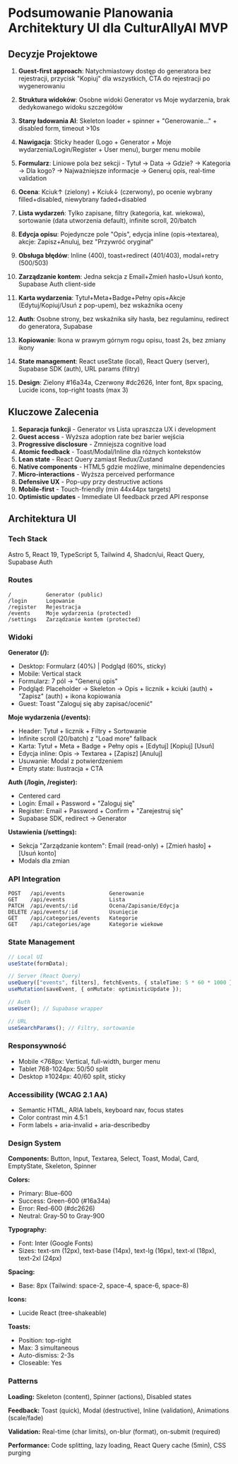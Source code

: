 # Podsumowanie Planowania Architektury UI dla CulturAllyAI MVP

## Decyzje Projektowe

1. **Guest-first approach**: Natychmiastowy dostęp do generatora bez rejestracji, przycisk "Kopiuj" dla wszystkich, CTA do rejestracji po wygenerowaniu

2. **Struktura widoków**: Osobne widoki Generator vs Moje wydarzenia, brak dedykowanego widoku szczegółów

3. **Stany ładowania AI**: Skeleton loader + spinner + "Generowanie..." + disabled form, timeout >10s

4. **Nawigacja**: Sticky header (Logo + Generator + Moje wydarzenia/Login/Register + User menu), burger menu mobile

5. **Formularz**: Liniowe pola bez sekcji - Tytuł → Data → Gdzie? → Kategoria → Dla kogo? → Najważniejsze informacje → Generuj opis, real-time validation

6. **Ocena**: Kciuk↑ (zielony) + Kciuk↓ (czerwony), po ocenie wybrany filled+disabled, niewybrany faded+disabled

7. **Lista wydarzeń**: Tylko zapisane, filtry (kategoria, kat. wiekowa), sortowanie (data utworzenia default), infinite scroll, 20/batch

8. **Edycja opisu**: Pojedyncze pole "Opis", edycja inline (opis→textarea), akcje: Zapisz+Anuluj, bez "Przywróć oryginał"

9. **Obsługa błędów**: Inline (400), toast+redirect (401/403), modal+retry (500/503)

10. **Zarządzanie kontem**: Jedna sekcja z Email+Zmień hasło+Usuń konto, Supabase Auth client-side

11. **Karta wydarzenia**: Tytuł+Meta+Badge+Pełny opis+Akcje (Edytuj/Kopiuj/Usuń z pop-upem), bez wskaźnika oceny

12. **Auth**: Osobne strony, bez wskaźnika siły hasła, bez regulaminu, redirect do generatora, Supabase

13. **Kopiowanie**: Ikona w prawym górnym rogu opisu, toast 2s, bez zmiany ikony

14. **State management**: React useState (local), React Query (server), Supabase SDK (auth), URL params (filtry)

15. **Design**: Zielony #16a34a, Czerwony #dc2626, Inter font, 8px spacing, Lucide icons, top-right toasts (max 3)

## Kluczowe Zalecenia

1. **Separacja funkcji** - Generator vs Lista upraszcza UX i development
2. **Guest access** - Wyższa adoption rate bez barier wejścia
3. **Progressive disclosure** - Zmniejsza cognitive load
4. **Atomic feedback** - Toast/Modal/Inline dla różnych kontekstów
5. **Lean state** - React Query zamiast Redux/Zustand
6. **Native components** - HTML5 gdzie możliwe, minimalne dependencies
7. **Micro-interactions** - Wyższa perceived performance
8. **Defensive UX** - Pop-upy przy destructive actions
9. **Mobile-first** - Touch-friendly (min 44x44px targets)
10. **Optimistic updates** - Immediate UI feedback przed API response

## Architektura UI

### Tech Stack

Astro 5, React 19, TypeScript 5, Tailwind 4, Shadcn/ui, React Query, Supabase Auth

### Routes

```
/           Generator (public)
/login      Logowanie
/register   Rejestracja
/events     Moje wydarzenia (protected)
/settings   Zarządzanie kontem (protected)
```

### Widoki

**Generator (/):**

- Desktop: Formularz (40%) | Podgląd (60%, sticky)
- Mobile: Vertical stack
- Formularz: 7 pól → "Generuj opis"
- Podgląd: Placeholder → Skeleton → Opis + licznik + kciuki (auth) + "Zapisz" (auth) + ikona kopiowania
- Guest: Toast "Zaloguj się aby zapisać/ocenić"

**Moje wydarzenia (/events):**

- Header: Tytuł + licznik + Filtry + Sortowanie
- Infinite scroll (20/batch) z "Load more" fallback
- Karta: Tytuł + Meta + Badge + Pełny opis + [Edytuj] [Kopiuj] [Usuń]
- Edycja inline: Opis → Textarea + [Zapisz] [Anuluj]
- Usuwanie: Modal z potwierdzeniem
- Empty state: Ilustracja + CTA

**Auth (/login, /register):**

- Centered card
- Login: Email + Password + "Zaloguj się"
- Register: Email + Password + Confirm + "Zarejestruj się"
- Supabase SDK, redirect → Generator

**Ustawienia (/settings):**

- Sekcja "Zarządzanie kontem": Email (read-only) + [Zmień hasło] + [Usuń konto]
- Modals dla zmian

### API Integration

```
POST   /api/events              Generowanie
GET    /api/events              Lista
PATCH  /api/events/:id          Ocena/Zapisanie/Edycja
DELETE /api/events/:id          Usunięcie
GET    /api/categories/events   Kategorie
GET    /api/categories/age      Kategorie wiekowe
```

### State Management

```typescript
// Local UI
useState(formData);

// Server (React Query)
useQuery(["events", filters], fetchEvents, { staleTime: 5 * 60 * 1000 });
useMutation(saveEvent, { onMutate: optimisticUpdate });

// Auth
useUser(); // Supabase wrapper

// URL
useSearchParams(); // Filtry, sortowanie
```

### Responsywność

- Mobile <768px: Vertical, full-width, burger menu
- Tablet 768-1024px: 50/50 split
- Desktop ≥1024px: 40/60 split, sticky

### Accessibility (WCAG 2.1 AA)

- Semantic HTML, ARIA labels, keyboard nav, focus states
- Color contrast min 4.5:1
- Form labels + aria-invalid + aria-describedby

### Design System

**Components:**
Button, Input, Textarea, Select, Toast, Modal, Card, EmptyState, Skeleton, Spinner

**Colors:**

- Primary: Blue-600
- Success: Green-600 (#16a34a)
- Error: Red-600 (#dc2626)
- Neutral: Gray-50 to Gray-900

**Typography:**

- Font: Inter (Google Fonts)
- Sizes: text-sm (12px), text-base (14px), text-lg (16px), text-xl (18px), text-2xl (24px)

**Spacing:**

- Base: 8px (Tailwind: space-2, space-4, space-6, space-8)

**Icons:**

- Lucide React (tree-shakeable)

**Toasts:**

- Position: top-right
- Max: 3 simultaneous
- Auto-dismiss: 2-3s
- Closeable: Yes

### Patterns

**Loading:** Skeleton (content), Spinner (actions), Disabled states

**Feedback:** Toast (quick), Modal (destructive), Inline (validation), Animations (scale/fade)

**Validation:** Real-time (char limits), on-blur (format), on-submit (required)

**Performance:** Code splitting, lazy loading, React Query cache (5min), CSS purging
